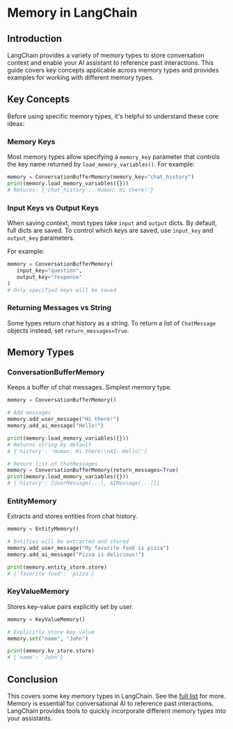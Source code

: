 

# Memory in LangChain

## Introduction

LangChain provides a variety of memory types to store conversation context and enable your AI assistant to reference past interactions. This guide covers key concepts applicable across memory types and provides examples for working with different memory types.

## Key Concepts

Before using specific memory types, it's helpful to understand these core ideas:

### Memory Keys

Most memory types allow specifying a `memory_key` parameter that controls the key name returned by `load_memory_variables()`. For example:

```python
memory = ConversationBufferMemory(memory_key="chat_history")
print(memory.load_memory_variables({}))  
# Returns: {'chat_history': 'Human: Hi there!'}
```

### Input Keys vs Output Keys 

When saving context, most types take `input` and `output` dicts. By default, full dicts are saved. To control which keys are saved, use `input_key` and `output_key` parameters.

For example:

```python
memory = ConversationBufferMemory(
   input_key="question",
   output_key="response"
)
# Only specified keys will be saved
```

### Returning Messages vs String

Some types return chat history as a string. To return a list of `ChatMessage` objects instead, set `return_messages=True`.

## Memory Types

### ConversationBufferMemory

Keeps a buffer of chat messages. Simplest memory type.

```python
memory = ConversationBufferMemory()

# Add messages  
memory.add_user_message("Hi there!")
memory.add_ai_message("Hello!") 

print(memory.load_memory_variables({}))
# Returns string by default 
# {'history': 'Human: Hi there!\nAI: Hello!'}

# Return list of ChatMessages
memory = ConversationBufferMemory(return_messages=True)
print(memory.load_memory_variables({})) 
# {'history': [UserMessage(...), AIMessage(...)]}
```

### EntityMemory

Extracts and stores entities from chat history.

```python
memory = EntityMemory()

# Entities will be extracted and stored
memory.add_user_message("My favorite food is pizza")
memory.add_ai_message("Pizza is delicious!") 

print(memory.entity_store.store) 
# {'favorite food': 'pizza'}
```

### KeyValueMemory

Stores key-value pairs explicitly set by user.

```python
memory = KeyValueMemory()

# Explicitly store key-value 
memory.set("name", "John")   

print(memory.kv_store.store)
# {'name': 'John'}
```

## Conclusion

This covers some key memory types in LangChain. See the [full list](/docs/modules/memory/types) for more. Memory is essential for conversational AI to reference past interactions. LangChain provides tools to quickly incorporate different memory types into your assistants.

